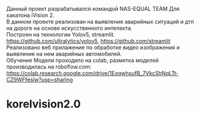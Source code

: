 Данный проект разрабатывался командой NAS-EQUAL TEAM Для хакатона iVision 2.<br>
В данном проекте реализован на выявление аварийных ситуаций и дтп на дороге на основе искусственного интелекта.<br>
Построен на технологии Yolov5, streamlit.<br>
https://github.com/ultralytics/yolov5, https://github.com/streamlit<br>
Реализовано веб прилажение по обработке видео изображения и выявление на нем аварийных автомобилей. <br>
Обучение Модели проходило на colab, разметка моделей производилась на roboflow.com:
https://colab.research.google.com/drive/1EoqwhsufB_7VkcShNqLTt-CZ9WFfeslw?usp=sharing<br>




# korelvision2.0
